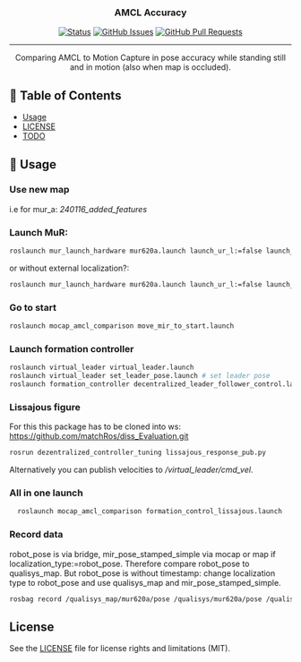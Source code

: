 <!-- <p align="center">
  <a href="" rel="noopener">
 <img width=200px height=200px src="https://i.imgur.com/6wj0hh6.jpg" alt="Project logo"></a>
</p> -->

<h3 align="center">AMCL Accuracy</h3>

<div align="center">

[![Status](https://img.shields.io/badge/Status-Inactive-lightgrey.svg)]()
[![GitHub Issues](https://img.shields.io/github/issues/pumablattlaus/mocap_amcl_comparison.svg)](https://github.com/pumablattlaus/mocap_amcl_comparison/issues)
[![GitHub Pull Requests](https://img.shields.io/github/issues-pr/pumablattlaus/mocap_amcl_comparison.svg)](https://github.com/pumablattlaus/mocap_amcl_comparison/pulls)

</div>

---

<p align="center"> Comparing AMCL to Motion Capture in pose accuracy while standing still and in motion (also when map is occluded).
    <br> 
</p>

## 📝 Table of Contents
- [Usage](#usage)
- [LICENSE](#license)
- [TODO](../TODO.md)

## 🎈 Usage <a name="usage"></a>

### Use new map

i.e for mur_a: 	_240116_added_features_
### Launch MuR:

```bash
roslaunch mur_launch_hardware mur620a.launch launch_ur_l:=false launch_ur_r:=false
```

or without external localization?:
```bash
roslaunch mur_launch_hardware mur620a.launch launch_ur_l:=false launch_ur_r:=false external_localization:=false localization_type:=robot_pose
```

### Go to start

```bash
roslaunch mocap_amcl_comparison move_mir_to_start.launch
```

### Launch formation controller
```bash
roslaunch virtual_leader virtual_leader.launch
roslaunch virtual_leader set_leader_pose.launch # set leader pose
roslaunch formation_controller decentralized_leader_follower_control.launch
```

### Lissajous figure
For this this package has to be cloned into ws: https://github.com/matchRos/diss_Evaluation.git
```bash
rosrun dezentralized_controller_tuning lissajous_response_pub.py
```
Alternatively you can publish velocities to */virtual_leader/cmd_vel*.

### All in one launch
```bash
  roslaunch mocap_amcl_comparison formation_control_lissajous.launch
```
### Record data

robot_pose is via bridge, mir_pose_stamped_simple via mocap or map if localization_type:=robot_pose. 
Therefore compare robot_pose to qualisys_map. But robot_pose is without timestamp: change localization type to robot_pose and use qualisys_map and mir_pose_stamped_simple.

```bash
rosbag record /qualisys_map/mur620a/pose /qualisys/mur620a/pose /qualisys/mur620a/velocity /qualisys/mur620a/odom /mur620a/amcl_pose /mur620a/mir_pose_stamped_simple /mur620a/robot_pose /mur620a/cmd_vel
```


## License <a name="license"></a>

See the [LICENSE](LICENSE.md) file for license rights and limitations (MIT).
